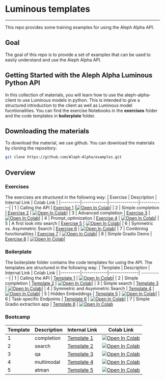 # Luminous templates
-------------------
This repo provides some training examples for using the Aleph Alpha API.

## Goal
The goal of this repo is to provide a set of examples that can be used to easily understand and use the Aleph Alpha API.

## Getting Started with the Aleph Alpha Luminous Python API
In this collection of materials, you will learn how to use the aleph-alpha-client to use Luminous models in python.
This is intended to give a structured introduction to the client as well as Luminous model fucntionalities.
You can find the exercise Notebooks in the **exercises** folder and the code templates in **boilerplate** folder.

## Downloading the materials
To download the material, we use github. You can download the materials by cloning the repository:
```bash
git clone https://github.com/Aleph-Alpha/examples.git
```

## Overview

### Exercises
The exercises are structured in the following way:
| Exercise | Description | Internal Link | Colab Link |
|----------|-------------|---------------|------------|
| 1 | Calling the API | [Exercise 1](exercises/01_api.ipynb) |[![Open In Colab](https://colab.research.google.com/assets/colab-badge.svg)](https://colab.research.google.com/github/Aleph-Alpha/examples/blob/main/exercises/01_api.ipynb)|
| 2 | Simple completion | [Exercise 2](exercises/02_exercise_a.ipynb) | [![Open In Colab](https://colab.research.google.com/assets/colab-badge.svg)](https://colab.research.google.com/github/Aleph-Alpha/examples/blob/main/exercises/02_exercise_a.ipynb)|
| 3 | Advanced completion | [Exercise 3](exercises/03_exercise_b.ipynb) |   [![Open In Colab](https://colab.research.google.com/assets/colab-badge.svg)](https://colab.research.google.com/github/Aleph-Alpha/examples/blob/main/exercises/03_exercise_b.ipynb)|
| 4 | Prompt_optimization | [Exercise 4](exercises/04_exercise_c.ipynb) |   [![Open In Colab](https://colab.research.google.com/assets/colab-badge.svg)](https://colab.research.google.com/github/Aleph-Alpha/examples/blob/main/exercises/04_exercise_c.ipynb)|
| 5 | A first look into search | [Exercise 5](exercises/05_exercise_d.ipynb) |  [![Open In Colab](https://colab.research.google.com/assets/colab-badge.svg)](https://colab.research.google.com/github/Aleph-Alpha/examples/blob/main/exercises/05_exercise_d.ipynb)|
| 6 | Symmetric vs. Asymmetric Search | [Exercise 6](exercises/06_exercise_e.ipynb) |   [![Open In Colab](https://colab.research.google.com/assets/colab-badge.svg)](https://colab.research.google.com/github/Aleph-Alpha/examples/blob/main/exercises/06_exercise_e.ipynb)|
| 7 | Combining functionalities | [Exercise 7](exercises/07_exercise_f.ipynb) |  [![Open In Colab](https://colab.research.google.com/assets/colab-badge.svg)](https://colab.research.google.com/github/Aleph-Alpha/examples/blob/main/exercises/07_exercise_f.ipynb)|
| 8 | Simple Gradio Demo | [Exercise 8](exercises/08_exercise_g.ipynb) | [![Open In Colab](https://colab.research.google.com/assets/colab-badge.svg)](https://colab.research.google.com/github/Aleph-Alpha/examples/blob/main/exercises/08_exercise_g.ipynb)|


### Boilerplate
The boilerplate folder contains the code templates for using the API. The templates are structured in the following way:
| Template | Description | Internal Link |  Colab Link |
|----------|-------------|---------------|  -----------|
| 1 | Calling the API | [Template 1](boilerplate/01_using_client.ipynb) |    [![Open In Colab](https://colab.research.google.com/assets/colab-badge.svg)](https://colab.research.google.com/github/Aleph-Alpha/examples/blob/main/boilerplate/01_using_client.ipynb)|
| 2 | Simple completion | [Template 2](boilerplate/02_prompting.ipynb) |    [![Open In Colab](https://colab.research.google.com/assets/colab-badge.svg)](https://colab.research.google.com/github/Aleph-Alpha/examples/blob/main/boilerplate/02_prompting.ipynb)|
| 3 | Simple search | [Template 3](boilerplate/03_simple_search.ipynb) |    [![Open In Colab](https://colab.research.google.com/assets/colab-badge.svg)](https://colab.research.google.com/github/Aleph-Alpha/examples/blob/main/boilerplate/03_simple_search.ipynb)|
| 4 | Symmetric and Asymmetric Search | [Template 4](boilerplate/04_semantic_search.ipynb) |    [![Open In Colab](https://colab.research.google.com/assets/colab-badge.svg)](https://colab.research.google.com/github/Aleph-Alpha/examples/blob/main/boilerplate/04_semantic_search.ipynb)|
| 5 | Hidden Embeddings | [Template 5](boilerplate/05_hidden_embeddings.ipynb) |    [![Open In Colab](https://colab.research.google.com/assets/colab-badge.svg)](https://colab.research.google.com/github/Aleph-Alpha/examples/blob/main/boilerplate/05_hidden_embeddings.ipynb)|
| 6 | Task-specific Endpoints | [Template 6](boilerplate/06_task_specific_endpoints.ipynb) |    [![Open In Colab](https://colab.research.google.com/assets/colab-badge.svg)](https://colab.research.google.com/github/Aleph-Alpha/examples/blob/main/boilerplate/06_task_specific_endpoints.ipynb)|
| 7 | Simple Gradio extraction app | [Template 8](boilerplate/08_gradio_app.ipynb) |    [![Open In Colab](https://colab.research.google.com/assets/colab-badge.svg)](https://colab.research.google.com/github/Aleph-Alpha/examples/blob/main/boilerplate/08_gradio_app.ipynb)

### Bootcamp
| Template | Description | Internal Link |  Colab Link |
|----------|-------------|---------------|  -----------|
| 1 | completion | [Template 1](bootcamp/01_completion.ipynb) |    [![Open In Colab](https://colab.research.google.com/assets/colab-badge.svg)](https://colab.research.google.com/github/Aleph-Alpha/examples/blob/main/bootcamp/01_completion.ipynb)|
| 2 | search | [Template 2](bootcamp/02_search.ipynb) |    [![Open In Colab](https://colab.research.google.com/assets/colab-badge.svg)](https://colab.research.google.com/github/Aleph-Alpha/examples/blob/main/bootcamp/02_search.ipynb)|
| 3 | qa | [Template 3](bootcamp/03_classify.ipynb) |    [![Open In Colab](https://colab.research.google.com/assets/colab-badge.svg)](https://colab.research.google.com/github/Aleph-Alpha/examples/blob/main/bootcamp/03_classify.ipynb)|
| 4 | multimodal | [Template 4](bootcamp/04_atman.ipynb) |    [![Open In Colab](https://colab.research.google.com/assets/colab-badge.svg)](https://colab.research.google.com/github/Aleph-Alpha/examples/blob/main/bootcamp/04_atman.ipynb)|
| 5 | atman | [Template 5](bootcamp/05_pipeline.ipynb) |    [![Open In Colab](https://colab.research.google.com/assets/colab-badge.svg)](https://colab.research.google.com/github/Aleph-Alpha/examples/blob/main/bootcamp/05_pipeline.ipynb)|